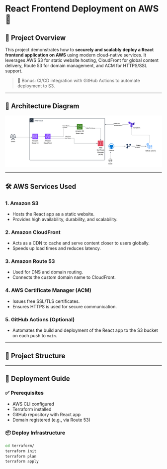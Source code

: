 # React Frontend Deployment on AWS 🚀

## 📌 Project Overview

This project demonstrates how to **securely and scalably deploy a React frontend application on AWS** using modern cloud-native services. It leverages AWS S3 for static website hosting, CloudFront for global content delivery, Route 53 for domain management, and ACM for HTTPS/SSL support.

> 📁 Bonus: CI/CD integration with GitHub Actions to automate deployment to S3.

---

## 🧱 Architecture Diagram

![Architecture Diagram](./React%20App%20(2).png)

---

## 🛠️ AWS Services Used

### 1. **Amazon S3**
- Hosts the React app as a static website.
- Provides high availability, durability, and scalability.
  
### 2. **Amazon CloudFront**
- Acts as a CDN to cache and serve content closer to users globally.
- Speeds up load times and reduces latency.

### 3. **Amazon Route 53**
- Used for DNS and domain routing.
- Connects the custom domain name to CloudFront.

### 4. **AWS Certificate Manager (ACM)**
- Issues free SSL/TLS certificates.
- Ensures HTTPS is used for secure communication.

### 5. **GitHub Actions (Optional)**
- Automates the build and deployment of the React app to the S3 bucket on each push to `main`.

---

## 🧩 Project Structure






---

## 🚀 Deployment Guide

### ✅ Prerequisites
- AWS CLI configured
- Terraform installed
- GitHub repository with React app
- Domain registered (e.g., via Route 53)

### 📦 Deploy Infrastructure
```bash
cd terraform/
terraform init
terraform plan
terraform apply
